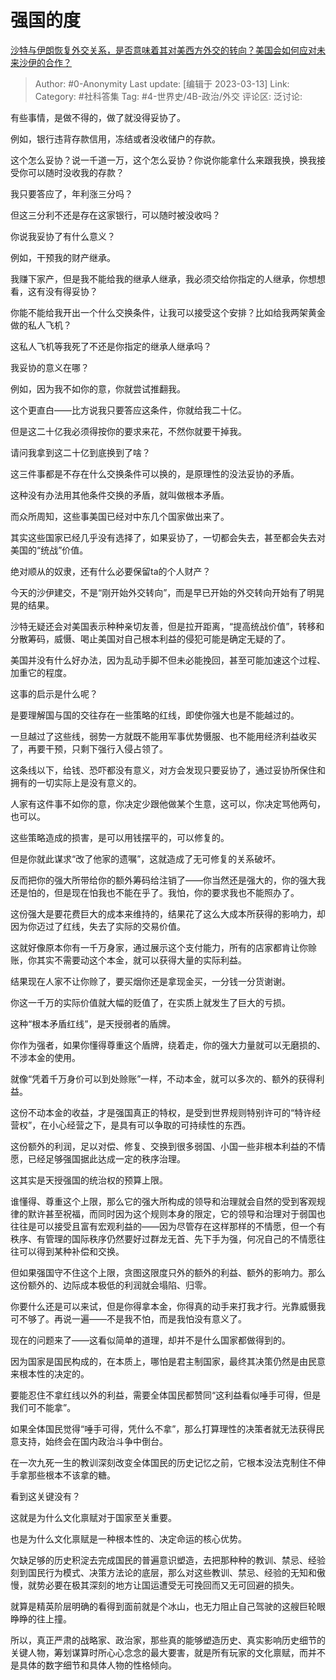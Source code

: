 # 强国的度
[沙特与伊朗恢复外交关系，是否意味着其对美西方外交的转向？美国会如何应对未来沙伊的合作？](https://www.zhihu.com/question/588818264/answer/2933505402)

> Author: #0-Anonymity
> Last update: [编辑于 2023-03-13]
> Link:
> Category: #社科答集
> Tag:  #4-世界史/4B-政治/外交
> 评论区:
> 泛讨论:

有些事情，是做不得的，做了就没得妥协了。

例如，银行违背存款信用，冻结或者没收储户的存款。

这个怎么妥协？说一千道一万，这个怎么妥协？你说你能拿什么来跟我换，换我接受你可以随时没收我的存款？

我只要答应了，年利涨三分吗？

但这三分利不还是存在这家银行，可以随时被没收吗？

你说我妥协了有什么意义？

例如，干预我的财产继承。

我赚下家产，但是我不能给我的继承人继承，我必须交给你指定的人继承，你想想看，这有没有得妥协？

你能不能给我开出一个什么交换条件，让我可以接受这个安排？比如给我两架黄金做的私人飞机？

这私人飞机等我死了不还是你指定的继承人继承吗？

我妥协的意义在哪？

例如，因为我不如你的意，你就尝试推翻我。

这个更直白——比方说我只要答应这条件，你就给我二十亿。

但是这二十亿我必须得按你的要求来花，不然你就要干掉我。

请问我拿到这二十亿到底换到了啥？

这三件事都是不存在什么交换条件可以换的，是原理性的没法妥协的矛盾。

这种没有办法用其他条件交换的矛盾，就叫做根本矛盾。

而众所周知，这些事美国已经对中东几个国家做出来了。

其实这些国家已经几乎没有选择了，如果妥协了，一切都会失去，甚至都会失去对美国的“统战”价值。

绝对顺从的奴隶，还有什么必要保留ta的个人财产？

今天的沙伊建交，不是“刚开始外交转向”，而是早已开始的外交转向开始有了明晃晃的结果。

沙特无疑还会对美国表示种种亲切友善，但是拉开距离，“提高统战价值”，转移和分散筹码，威慑、喝止美国对自己根本利益的侵犯可能是确定无疑的了。

美国并没有什么好办法，因为乱动手脚不但未必能挽回，甚至可能加速这个过程、加重它的程度。

这事的启示是什么呢？

是要理解国与国的交往存在一些策略的红线，即使你强大也是不能越过的。

一旦越过了这些线，弱势一方就既不能用军事优势慑服、也不能用经济利益收买了，再要干预，只剩下强行入侵占领了。

这条线以下，给钱、恐吓都没有意义，对方会发现只要妥协了，通过妥协所保住和拥有的一切实际上是没有意义的。

人家有这件事不如你的意，你决定少跟他做某个生意，这可以，你决定骂他两句，也可以。

这些策略造成的损害，是可以用钱摆平的，可以修复的。

但是你就此谋求“改了他家的遗嘱”，这就造成了无可修复的关系破坏。

反而把你的强大所带给你的额外筹码给注销了——你当然还是强大的，你的强大我还是怕的，但是现在怕我也不能在乎了。我怕，你的要求我也不能照办了。

这份强大是要花费巨大的成本来维持的，结果花了这么大成本所获得的影响力，却因为你迈过了红线，失去了实际的交易价值。

这就好像原本你有一千万身家，通过展示这个支付能力，所有的店家都肯让你赊账，你其实不需要动这个本金，就可以获得大量的实际利益。

结果现在人家不让你赊了，要买烟你还是拿现金买，一分钱一分货谢谢。

你这一千万的实际价值就大幅的贬值了，在实质上就发生了巨大的亏损。

这种“根本矛盾红线”，是天授弱者的盾牌。

你作为强者，如果你懂得尊重这个盾牌，绕着走，你的强大力量就可以无磨损的、不涉本金的使用。

就像“凭着千万身价可以到处赊账”一样，不动本金，就可以多次的、额外的获得利益。

这份不动本金的收益，才是强国真正的特权，是受到世界规则特别许可的“特许经营权”，在小心经营之下，是具有可以争取的可持续性的东西。

这份额外的利润，足以对偿、修复、交换到很多弱国、小国一些非根本利益的不情愿，已经足够强国据此达成一定的秩序治理。

这其实是天授强国的统治权的预算上限。

谁懂得、尊重这个上限，那么它的强大所构成的领导和治理就会自然的受到客观规律的默许甚至祝福，而同时因为这个规则本身的限定，它的领导和治理对于弱国也往往是可以接受且富有宏观利益的——因为尽管存在这样那样的不情愿，但一个有秩序、有管理的国际秩序仍然要好过群龙无首、先下手为强，何况自己的不情愿往往可以得到某种补偿和交换。

但如果强国守不住这个上限，贪图这限度只外的额外的利益、额外的影响力。那么这份额外的、边际成本极低的利润就会塌陷、归零。

你要什么还是可以来试，但是你得拿本金，你得真的动手来打我才行。光靠威慑我可不够了。再说一遍——不是我不怕，而是我怕没有意义了。

现在的问题来了——这看似简单的道理，却并不是什么国家都做得到的。

因为国家是国民构成的，在本质上，哪怕是君主制国家，最终其决策仍然是由民意来根本性的决定的。

要能忍住不拿红线以外的利益，需要全体国民都赞同“这利益看似唾手可得，但是我们可不能拿”。

如果全体国民觉得“唾手可得，凭什么不拿”，那么打算理性的决策者就无法获得民意支持，始终会在国内政治斗争中倒台。

在一次九死一生的教训深刻改变全体国民的历史记忆之前，它根本没法克制住不伸手拿那些根本不该拿的糖。

看到这关键没有？

这就是为什么文化禀赋对于国家至关重要。

也是为什么文化禀赋是一种根本性的、决定命运的核心优势。

欠缺足够的历史积淀去完成国民的普遍意识塑造，去把那种种的教训、禁忌、经验刻到国民行为模式、决策方法论的底层，那么对这些教训、禁忌、经验的无知和傲慢，就势必要在极其深刻的地方让国运遭受无可挽回而又无可回避的损失。

就算是精英阶层明确的看得到面前就是个冰山，也无力阻止自己驾驶的这艘巨轮眼睁睁的往上撞。

所以，真正严肃的战略家、政治家，那些真的能够塑造历史、真实影响历史细节的关键人物，筹划谋算时所心心念念的最大要害，就是所有玩家的文化禀赋，而并不是具体的数字细节和具体人物的性格倾向。
